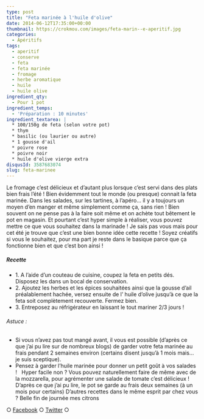 ```yaml
---
type: post
title: "Feta marinée à l'huile d'olive"
date: 2014-06-12T17:35:00+00:00
thumbnail: https://crokmou.com/images/feta-marin--e-aperitif.jpg
categories:
  - Apéritifs
tags:
  - aperitif
  - conserve
  - feta
  - feta marinée
  - fromage
  - herbe aromatique
  - huile
  - huile olive
ingredient_qty:
  - Pour 1 pot
ingredient_temps:
  - 'Préparation : 10 minutes'
ingredient_textarea: |
  * 100/150g de feta (selon votre pot)
  * thym
  * basilic (ou laurier ou autre)
  * 1 gousse d'ail
  * poivre rose
  * poivre noir
  * huile d'olive vierge extra
disqusId: 3587683074
slug: feta-marinee
---
```


Le fromage c’est délicieux et d’autant plus lorsque c’est servi dans des plats bien frais l’été ! Bien évidemment tout le monde (ou presque) connait la feta marinée. Dans les salades, sur les tartines, à l’apéro… il y a toujours un moyen d’en manger et même simplement comme ça, sans rien ! Bien souvent on ne pense pas à la faire soit même et on achète tout bêtement le pot en magasin. Et pourtant c’est hyper simple à réaliser, vous pouvez mettre ce que vous souhaitez dans la marinade ! Je sais pas vous mais pour cet été je trouve que c’est une bien bonne idée cette recette ! Soyez créatifs si vous le souhaitez, pour ma part je reste dans le basique parce que ça fonctionne bien et que c’est bon ainsi !

##### Recette

* 1\. A l’aide d’un couteau de cuisine, coupez la feta en petits dés. Disposez les dans un bocal de conservation.
* 2\. Ajoutez les herbes et les épices souhaitées ainsi que la gousse d’ail préalablement hachée, versez ensuite de l’ huile d’olive jusqu’à ce que la feta soit complètement recouverte. Fermez bien.
* 3\. Entreposez au réfrigérateur en laissant le tout mariner 2/3 jours !

###### Astuce :
* Si vous n’avez pas tout mangé avant, il vous est possible (d’après ce que j’ai pu lire sur de nombreux blogs) de garder votre feta marinée au frais pendant 2 semaines environ (certains disent jusqu’à 1 mois mais… je suis sceptique).
* Pensez à garder l’huile marinée pour donner un petit goût à vos salades !   Hyper facile non ? Vous pouvez naturellement faire de même avec de la mozzarella, pour agrémenter une salade de tomate c’est délicieux ! D’après ce que j’ai pu lire, le pot se garde au frais deux semaines (à un mois pour certains) D’autres recettes dans le même esprit par chez vous ? Belle fin de journée mes citrons

○ [Facebook](https://www.facebook.com/crokmou.blog) ○ [Twitter](https://twitter.com/Crokmou) ○